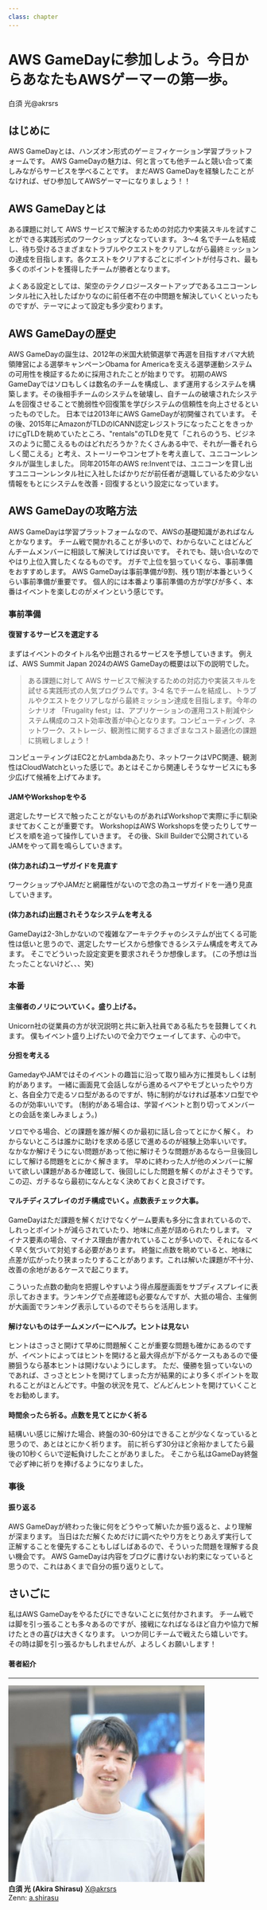 ```yaml
---
class: chapter
---
```


# AWS GameDayに参加しよう。今日からあなたもAWSゲーマーの第一歩。

<div class="flush-right">
白須 光@akrsrs
</div>

## はじめに
AWS GameDayとは、ハンズオン形式のゲーミフィケーション学習プラットフォームです。
AWS GameDayの魅力は、何と言っても他チームと競い合って楽しみながらサービスを学べることです。
まだAWS GameDayを経験したことがなければ、ぜひ参加してAWSゲーマーになりましょう！！

## AWS GameDayとは
ある課題に対して AWS サービスで解決するための対応力や実装スキルを試すことができる実践形式のワークショップとなっています。
3～4 名でチームを結成し、待ち受けるさまざまなトラブルやクエストをクリアしながら最終ミッションの達成を目指します。各クエストをクリアするごとにポイントが付与され、最も多くのポイントを獲得したチームが勝者となります。

よくある設定としては、架空のテクノロジースタートアップであるユニコーンレンタル社に入社したばかりなのに前任者不在の中問題を解決していくといったものですが、テーマによって設定も多少変わります。

## AWS GameDayの歴史

AWS GameDayの誕生は、2012年の米国大統領選挙で再選を目指すオバマ大統領陣営による選挙キャンペーンObama for Americaを支える選挙運動システムの可用性を検証するために採用されたことが始まりです。
初期のAWS GameDayではソロもしくは数名のチームを構成し、まず運用するシステムを構築します。その後相手チームのシステムを破壊し、自チームの破壊されたシステムを回復させることで脆弱性や回復策を学びシステムの信頼性を向上させるといったものでした。
日本では2013年にAWS GameDayが初開催されています。
その後、2015年にAmazonがTLDのICANN認定レジストラになったことをきっかけにgTLDを眺めていたところ、"rentals"のTLDを見て「これらのうち、ビジネスのように聞こえるものはどれだろうか？たくさんある中で、それが一番それらしく聞こえる」と考え、ストーリーやコンセプトを考え直して、ユニコーンレンタルが誕生しました。
同年2015年のAWS re:Inventでは、ユニコーンを貸し出すユニコーンレンタル社に入社したばかりだが前任者が退職しているため少ない情報をもとにシステムを改善・回復するという設定になっています。

## AWS GameDayの攻略方法

AWS GameDayは学習プラットフォームなので、AWSの基礎知識があればなんとかなります。
チーム戦で開かれることが多いので、わからないことはどんどんチームメンバーに相談して解決してけば良いです。
それでも、競い合いなのでやはり上位入賞したくなるものです。
ガチで上位を狙っていくなら、事前準備をおすすめします。
AWS GameDayは事前準備が9割、残り1割が本番というくらい事前準備が重要です。
個人的には本番より事前準備の方が学びが多く、本番はイベントを楽しむのがメインという感じです。

### 事前準備

#### 復習するサービスを選定する
まずはイベントのタイトル名や出題されるサービスを予想していきます。
例えば、AWS Summit Japan 2024のAWS GameDayの概要は以下の説明でした。

> ある課題に対して AWS サービスで解決するための対応力や実装スキルを試せる実践形式の人気プログラムです。3-4 名でチームを結成し、トラブルやクエストをクリアしながら最終ミッション達成を目指します。今年のシナリオ 「Frugality fest」は、アプリケーションの運用コスト削減やシステム構成のコスト効率改善が中心となります。コンピューティング、ネットワーク、ストレージ、観測性に関するさまざまなコスト最適化の課題に挑戦しましょう！

コンピューティングはEC2とかLambdaあたり、ネットワークはVPC関連、観測性はCloudWatchといった感じで。あとはそこから関連しそうなサービスにも多少広げて候補を上げてみます。

#### JAMやWorkshopをやる
選定したサービスで触ったことがないものがあればWorkshopで実際に手に馴染ませておくことが重要です。
WorkshopはAWS Workshopsを使ったりしてサービスを順を追って操作していきます。
その後、Skill Builderで公開されているJAMをやって肩を鳴らしていきます。

#### (体力あれば)ユーザガイドを見直す
ワークショップやJAMだと網羅性がないので念の為ユーザガイドを一通り見直していきます。

#### (体力あれば)出題されそうなシステムを考える
GameDayは2-3hしかないので複雑なアーキテクチャのシステムが出てくる可能性は低いと思うので、選定したサービスから想像できるシステム構成を考えてみます。
そこでどういった設定変更を要求されそうか想像します。
(この予想は当たったことないけど、、、笑)

### 本番

#### 主催者のノリについていく。盛り上げる。
Unicorn社の従業員の方が状況説明と共に新入社員である私たちを鼓舞してくれます。
僕もイベント盛り上げたいので全力でウェーイしてます、心の中で。

#### 分担を考える
GamedayやJAMではそのイベントの趣旨に沿って取り組み方に推奨もしくは制約があります。
一緒に画面見て会話しながら進めるペアやモブといったやり方と、各自全力で走るソロ型があるのですが、特に制約がなければ基本ソロ型でやるのが効率いいです。
(制約がある場合は、学習イベントと割り切ってメンバーとの会話を楽しみましょう。)

ソロでやる場合、どの課題を誰が解くのか最初に話し合ってとにかく解く。
わからないところは誰かに助けを求める感じで進めるのが経験上効率いいです。
なかなか解けそうにない問題があって他に解けそうな問題があるなら一旦後回しにして解ける問題をとにかく解きます。
早めに終わった人が他のメンバーに解いて欲しい課題があるか確認して、後回しにした問題を解くのがよさそうです。
この辺、ガチるなら最初になんとなく決めておくと良さげです。

#### マルチディスプレイのガチ構成でいく。点数表チェック大事。
GameDayはただ課題を解くだけでなくゲーム要素も多分に含まれているので、しれっとポイントが減らされていたり、地味に点差が詰められたりします。
マイナス要素の場合、マイナス理由が書かれていることが多いので、それになるべく早く気づいて対処する必要があります。
終盤に点数を眺めていると、地味に点差が広がったり狭まったりすることがあります。これは解いた課題が不十分、改善の余地があるケースで起こります。

こういった点数の動向を把握しやすいよう得点履歴画面をサブディスプレイに表示しておきます。ランキングで点差確認も必要なんですが、大抵の場合、主催側が大画面でランキング表示しているのでそちらを活用します。

#### 解けないものはチームメンバーにヘルプ。ヒントは見ない
ヒントはさっさと開けて早めに問題解くことが重要な問題も確かにあるのですが、イベントによってはヒントを開けると最大得点が下がるケースもあるので優勝狙うなら基本ヒントは開けないようにします。
ただ、優勝を狙っていないのであれば、さっさとヒントを開けてしまった方が結果的により多くポイントを取れることがほとんどです。中盤の状況を見て、どんどんヒントを開けていくことをお勧めします。

#### 時間余ったら祈る。点数を見てとにかく祈る
結構いい感じに解けた場合、終盤の30-60分はできることが少なくなっていると思うので、あとはとにかく祈ります。
前に祈らず30分ほど余裕かましてたら最後の10秒くらいで逆転負けしたことがありました。
そこから私はGameDay終盤で必ず神に祈りを捧げるようになりました。

### 事後

#### 振り返る
AWS GameDayが終わった後に何をどうやって解いたか振り返ると、より理解が深まります。
当日はただ解くためだけに調べたやり方をとりあえず実行して正解することを優先することもしばしばあるので、そういった問題を理解する良い機会です。
AWS GameDayは内容をブログに書けないお約束になっていると思うので、これはあくまで自分の振り返りとして。

## さいごに
私はAWS GameDayをやるたびにできないことに気付かされます。
チーム戦では脚を引っ張ることも多々あるのですが、接戦になればなるほど自力や協力で解けたときの喜びは大きくなります。
いつか同じチームで戦えたら嬉しいです。その時は脚を引っ張るかもしれませんが、よろしくお願いします！

#### 著者紹介

---

<div class="author-profile">
    <img src="images/chap-ashirasu.jpg">
    <div>
        <div>
            <b>白須 光 (Akira Shirasu)</b>
            <a href="https://x.com/akrsrs">X@akrsrs</a>
        </div>
        <div>
            Zenn: <a href="https://zenn.dev/shikira">a.shirasu</a><br/>
        </div>
    </div>
</div>
